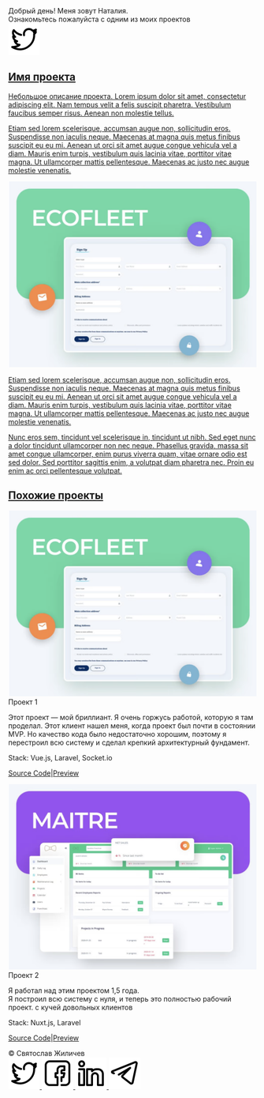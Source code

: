 <!DOCTYPE html>
<body>
                <span class="content__description">Добрый день! Меня зовут Наталия. <br/> Ознакомьтесь пожалуйста с одним из моих проектов</span>
                <nav class="content__social">
                    <a href="#link" target="_blank" class="content__social-item">
                        <img src="/assets/img/icons/twitter.svg" alt="Проект в Tableau"
                </nav>
            </div>
        </div>
        <div class="content__main">
            <h1 class="content__about-header">Имя проекта</h1>
            <div class="content__main-item">
                <div class="main-item__description">
                    <p>Небольшое описание проекта. Lorem ipsum dolor sit amet, consectetur adipiscing elit. Nam tempus velit a felis suscipit pharetra. Vestibulum faucibus semper risus. Aenean non molestie tellus.</p>
                </div>
            </div>
            <div class="content__main-item">
                <div class="main-item__description">
                    <p>Etiam sed lorem scelerisque, accumsan augue non, sollicitudin eros. Suspendisse non iaculis neque. Maecenas at magna quis metus finibus suscipit eu eu mi. Aenean ut orci sit amet augue congue vehicula vel a diam. Mauris enim turpis, vestibulum quis lacinia vitae, porttitor vitae magna. Ut ullamcorper mattis pellentesque. Maecenas ac justo nec augue molestie venenatis.</p>
                </div>
            </div>
            <div class="content__main-item">
                <div class="main-item__description">
                    <img src="/assets/img/project.png" alt="project">
                </div>
            </div>
            <div class="content__main-item">
                <div class="main-item__description">
                    <p>Etiam sed lorem scelerisque, accumsan augue non, sollicitudin eros. Suspendisse non iaculis neque. Maecenas at magna quis metus finibus suscipit eu eu mi. Aenean ut orci sit amet augue congue vehicula vel a diam. Mauris enim turpis, vestibulum quis lacinia vitae, porttitor vitae magna. Ut ullamcorper mattis pellentesque. Maecenas ac justo nec augue molestie venenatis.</p>
                </div>
            </div>
            <div class="content__main-item">
                <div class="main-item__description">
                    <p>Nunc eros sem, tincidunt vel scelerisque in, tincidunt ut nibh. Sed eget nunc a dolor tincidunt ullamcorper non nec neque. Phasellus gravida, massa sit amet congue ullamcorper, enim purus viverra quam, vitae ornare odio est sed dolor. Sed porttitor sagittis enim, a volutpat diam pharetra nec. Proin eu enim ac orci pellentesque volutpat.</p>
                </div>
            </div>
            <h2 class="content__subheader">Похожие проекты</h2>
            <div class="content__main-item project">
                <a data-fslightbox href="/assets/img/project.png">
                    <img src="/assets/img/project.png" alt="project1">
                </a>
                <div>
                    <div class="main-item__title">
                        <span>Проект 1</span>
                    </div>
                    <div class="main-item__description">
                        <p>Этот проект — мой бриллиант. Я очень горжусь работой, которую я там проделал.
                            Этот клиент нашел меня, когда проект был почти в состоянии MVP. Но качество кода было недостаточно хорошим, поэтому я перестроил всю систему и сделал крепкий архитектурный фундамент.</p>
                    </div>
                    <div class="main-item__subdescription">
                        <p><span>Stack:</span> Vue.js, Laravel, Socket.io</p>
                        <p class="main-item__links"><a href=""><span>Source Code</span></a><span>|</span><a href=""><span>Preview</span></a> </p>
                    </div>
                </div>
            </div>
            <div class="content__main-item project">
                <a data-fslightbox href="/assets/img/project2.png">
                    <img src="/assets/img/project2.png" alt="project2">
                </a>
                <div>
                    <div class="main-item__title">
                        <span>Проект 2</span>
                    </div>
                    <div class="main-item__description">
                        <p>Я работал над этим проектом 1,5 года.
                            <br/>Я построил всю систему с нуля, и теперь это полностью рабочий проект.
                            с кучей довольных клиентов</p>
                    </div>
                    <div class="main-item__subdescription">
                        <p><span>Stack:</span> Nuxt.js, Laravel</p>
                        <p class="main-item__links"><a href=""><span>Source Code</span></a><span>|</span><a href=""><span>Preview</span></a> </p>
                    </div>
                </div>
            </div>
        </div>
    </div>
    <div class="footer">
        <div>
            <span>© Святослав Жиличев</span>
        </div>
        <div>
            <nav class="footer__social">
                <a href="#link" target="_blank" class="footer__social-item">
                    <img src="/assets/img/icons/twitter.svg" alt="Twitter">
                </a>
                <a href="#link" target="_blank" class="footer__social-item">
                    <img src="/assets/img/icons/facebook.svg" alt="Facebook">
                </a>
                <a href="#link" target="_blank" class="footer__social-item">
                    <img src="/assets/img/icons/in.svg" alt="LinkedIn">
                </a>
                <a href="#link" target="_blank" class="footer__social-item">
                    <img src="/assets/img/icons/telegram.svg" alt="Telegram">
                </a>
            </nav>
        </div>
    </div>
</div>
<script src="/assets/scripts/fslightbox.js"></script>
</body>
</html>
